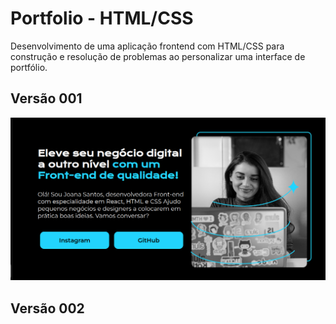 # Portfolio - HTML/CSS

Desenvolvimento de uma aplicação frontend com HTML/CSS para construção e resolução de problemas ao personalizar uma interface de portfólio.

## Versão 001

<img src="img/captura.png"/>

## Versão 002